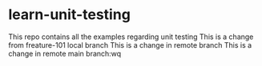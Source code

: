 # learn-unit-testing
This repo contains all the examples regarding unit testing
This is a change from freature-101 local branch
This is a change in remote branch
This is a change in remote main branch:wq
